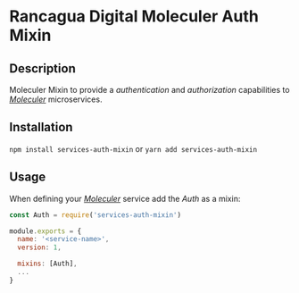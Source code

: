 # Rancagua Digital Moleculer Auth Mixin

## Description

Moleculer Mixin to provide a _authentication_ and _authorization_ capabilities to _[Moleculer](https://moleculer.services)_ microservices.

## Installation

`npm install services-auth-mixin`
or
`yarn add services-auth-mixin`

## Usage

When defining your _[Moleculer](https://moleculer.services)_ service add the _Auth_ as a mixin:

```javascript
const Auth = require('services-auth-mixin')

module.exports = {
  name: '<service-name>',
  version: 1,

  mixins: [Auth],
  ...
}
  ```
